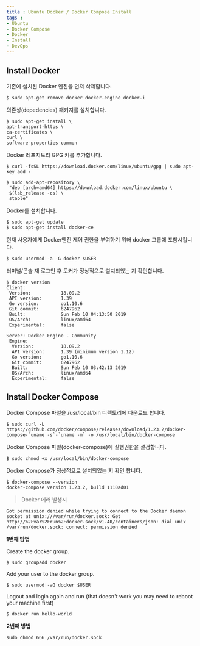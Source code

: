 ```yaml
---
title : Ubuntu Docker / Docker Compose Install
tags :
- Ubuntu
- Docker Compose
- Docker
- Install
- DevOps
---
```


## Install Docker

기존에 설치된 Docker 엔진을 먼저 삭제합니다.

```
$ sudo apt-get remove docker docker-engine docker.i
```

의존성(depedencies) 패키지를 설치합니다.

```
$ sudo apt-get install \
apt-transport-https \
ca-certificates \
curl \
software-properties-common
```

Docker 레포지토리 GPG 키를 추가합니다.

```
$ curl -fsSL https://download.docker.com/linux/ubuntu/gpg | sudo apt-key add -
```

```
$ sudo add-apt-repository \
 "deb [arch=amd64] https://download.docker.com/linux/ubuntu \
 $(lsb_release -cs) \
 stable"
```
 
Docker를 설치합니다.

```
$ sudo apt-get update
$ sudo apt-get install docker-ce
```

현재 사용자에게 Docker엔진 제어 권한을 부여하기 위해 docker 그룹에 포함시킵니다.

```
$ sudo usermod -a -G docker $USER
```

터미널/콘솔 재 로그인 후 도커가 정상적으로 설치되었는 지 확인합니다.

```
$ docker version
Client:
 Version:           18.09.2
 API version:       1.39
 Go version:        go1.10.6
 Git commit:        6247962
 Built:             Sun Feb 10 04:13:50 2019
 OS/Arch:           linux/amd64
 Experimental:      false

Server: Docker Engine - Community
 Engine:
  Version:          18.09.2
  API version:      1.39 (minimum version 1.12)
  Go version:       go1.10.6
  Git commit:       6247962
  Built:            Sun Feb 10 03:42:13 2019
  OS/Arch:          linux/amd64
  Experimental:     false
```

## Install Docker Compose

Docker Compose 파일을 /usr/local/bin 디렉토리에 다운로드 합니다.

```
$ sudo curl -L https://github.com/docker/compose/releases/download/1.23.2/docker-compose-`uname -s`-`uname -m` -o /usr/local/bin/docker-compose
```

Docker Compose 파일(docker-compose)에 실행권한을 설정합니다.

```
$ sudo chmod +x /usr/local/bin/docker-compose
```

Docker Compose가 정상적으로 설치되었는 지 확인 합니다.

```
$ docker-compose --version
docker-compose version 1.23.2, build 1110ad01
```

> Docker 에러 발생시

```
Got permission denied while trying to connect to the Docker daemon socket at unix:///var/run/docker.sock: Get http://%2Fvar%2Frun%2Fdocker.sock/v1.40/containers/json: dial unix /var/run/docker.sock: connect: permission denied
```

**1번째 방법**

Create the docker group.

```
$ sudo groupadd docker
```

Add your user to the docker group.

```
$ sudo usermod -aG docker $USER
```

Logout and login again and run (that doesn't work you may need to reboot your machine first)

```
$ docker run hello-world
```

**2번째 방법**

```
sudo chmod 666 /var/run/docker.sock
```

